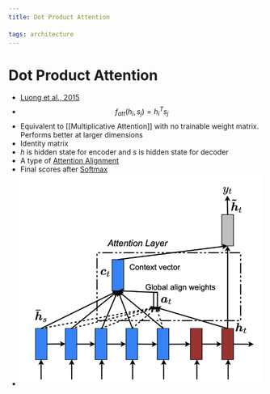 ```yaml
---
title: Dot Product Attention

tags: architecture 
---
```


# Dot Product Attention
- [Luong et al., 2015](https://arxiv.org/pdf/1508.04025.pdf)
- $$f_{att}(h_{i}, s_{j}) = h_{i}^{T}s_{j}$$
- Equivalent to [[Multiplicative Attention]] with no trainable weight matrix. Performs better at larger dimensions
- Identity matrix
- $h$ is hidden state for encoder and $s$ is hidden state for decoder
- A type of [Attention Alignment](Attention%20Alignment.md)
- Final scores after [Softmax](Softmax.md)
- ![](assets/Pasted%20image%2020220621174933.png)






